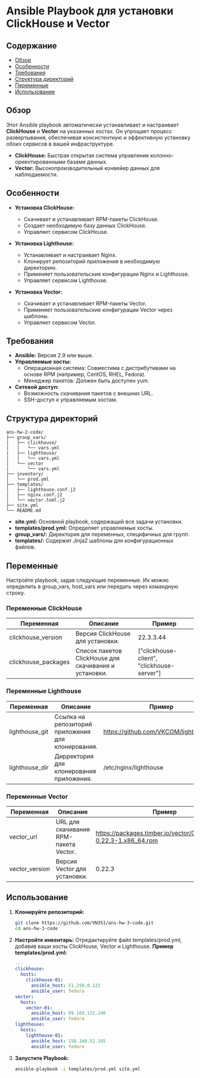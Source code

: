 # Ansible Playbook для установки ClickHouse и Vector

## Содержание
- [Обзор](#обзор)
- [Особенности](#особенности)
- [Требования](#требования)
- [Структура директорий](#структура-директорий)
- [Переменные](#переменные)
- [Использование](#использование)


## Обзор

Этот Ansible playbook автоматически устанавливает и настраивает **ClickHouse** и **Vector** на указанных хостах. Он упрощает процесс развертывания, обеспечивая консистентную и эффективную установку обоих сервисов в вашей инфраструктуре.

- **ClickHouse:** Быстрая открытая система управления колонно-ориентированными базами данных.
- **Vector:** Высокопроизводительный конвейер данных для наблюдаемости.

## Особенности

- **Установка ClickHouse:**
  - Скачивает и устанавливает RPM-пакеты ClickHouse.
  - Создает необходимую базу данных ClickHouse.
  - Управляет сервисом ClickHouse.

- **Установка Lighthouse:**
  - Устанавливает и настраивает Nginx.
  - Клонирует репозиторий приложения в необходимую директорию.
  - Применяет пользовательские конфигурации Nginx и Lighthouse.
  - Управляет сервисом Lighthouse.
  
- **Установка Vector:**
  - Скачивает и устанавливает RPM-пакеты Vector.
  - Применяет пользовательские конфигурации Vector через шаблоны.
  - Управляет сервисом Vector.

## Требования

- **Ansible:** Версия 2.9 или выше.
- **Управляемые хосты:**
  - Операционная система: Совместима с дистрибутивами на основе RPM (например, CentOS, RHEL, Fedora).
  - Менеджер пакетов: Должен быть доступен yum.
- **Сетевой доступ:**
  - Возможность скачивания пакетов с внешних URL.
  - SSH-доступ к управляемым хостам.

## Структура директорий
  ```
  ans-hw-2-code/
  ├── group_vars/
  │   ├── clickhouse/
  |   |   └── vars.yml 
  |   ├── lighthouse/
  |   |   └── vars.yml         
  │   └── vector
  |       └── vars.yml
  ├── inventory/
  │   └── prod.yml
  ├── templates/
  │   ├── lighthouse.conf.j2
  |   ├── nginx.conf.j2
  │   └── vector.toml.j2
  ├── site.yml
  └── README.md
  ```
- **site.yml:** Основной playbook, содержащий все задачи установки.
- **templates/prod.yml:** Определяет управляемые хосты.
- **group_vars/:** Директория для переменных, специфичных для групп.
- **templates/:** Содержит Jinja2 шаблоны для конфигурационных файлов.

## Переменные

Настройте playbook, задав следующие переменные. Их можно определить в group_vars, host_vars или передать через командную строку.

### Переменные ClickHouse

| Переменная              | Описание                                             | Пример                       |
|-------------------------|------------------------------------------------------|------------------------------|
| clickhouse_version    | Версия ClickHouse для установки.                     | 22.3.3.44                   |
| clickhouse_packages   | Список пакетов ClickHouse для скачивания и установки.| ["clickhouse-client", "clickhouse-server"] |

### Переменные Lighthouse

| Переменная              | Описание                                             | Пример                       |
|-------------------------|------------------------------------------------------|------------------------------|
| lighthouse_git   | Ссылка на репозиторий приложения для клонирования.           | https://github.com/VKCOM/lighthouse.git                   |
| lighthouse_dir   | Дирректория для клонирования приложения. | /etc/nginx/lighthouse |

### Переменные Vector

| Переменная            | Описание                                            | Пример                                                             |
|-----------------------|-----------------------------------------------------|--------------------------------------------------------------------|
| vector_url          | URL для скачивания RPM-пакета Vector.               | https://packages.timber.io/vector/0.22.3/vector-0.22.3-1.x86_64.rpm   |
| vector_version      | Версия Vector для установки.                        | 0.22.3                                                           |


## Использование

1. **Клонируйте репозиторий:**
    ```bash
    git clone https://github.com/VN351/ans-hw-3-code.git
    cd ans-hw-3-code
    ```
2. **Настройте инвентарь:**
   Отредактируйте файл templates/prod.yml, добавив ваши хосты ClickHouse, Vector и Lighthouse.
   **Пример templates/prod.yml:**
    ```yml
    ---
    clickhouse:
      hosts:
        clickhouse-01:
          ansible_host: 51.250.0.122
          ansible_user: fedora
    vector:
      hosts:
        vector-01:
          ansible_host: 89.169.131.240
          ansible_user: fedora
    lighthouse:
      hosts:
        lighthouse-01:
          ansible_host: 158.160.52.165
          ansible_user: fedora
    ```
3. **Запустите Playbook:**
    ```bash
    ansible-playbook -i templates/prod.yml site.yml
    ```  



